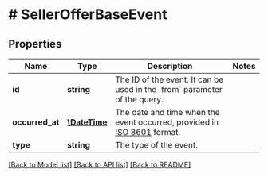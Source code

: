 # # SellerOfferBaseEvent

## Properties

Name | Type | Description | Notes
------------ | ------------- | ------------- | -------------
**id** | **string** | The ID of the event. It can be used in the &#x60;from&#x60; parameter of the query. |
**occurred_at** | [**\DateTime**](\DateTime.md) | The date and time when the event occurred, provided in [ISO 8601](https://en.wikipedia.org/wiki/ISO_8601) format. |
**type** | **string** | The type of the event. |

[[Back to Model list]](../../README.md#models) [[Back to API list]](../../README.md#endpoints) [[Back to README]](../../README.md)
